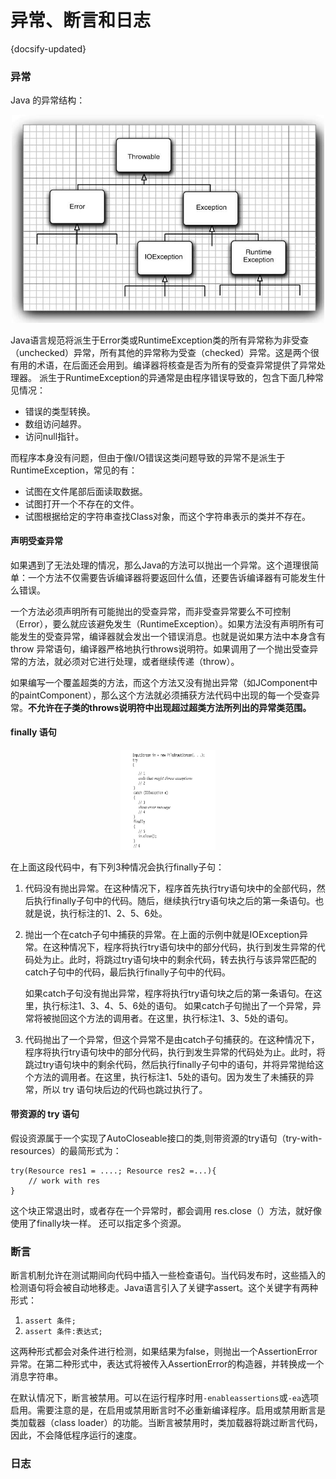 # 异常、断言和日志
{docsify-updated}

### 异常
Java 的异常结构：
<center>
<img src="pics/exception.png" alt="" width=500px>
</center>

Java语言规范将派生于Error类或RuntimeException类的所有异常称为非受查（unchecked）异常，所有其他的异常称为受查（checked）异常。这是两个很有用的术语，在后面还会用到。编译器将核查是否为所有的受查异常提供了异常处理器。
派生于RuntimeException的异通常是由程序错误导致的，包含下面几种常见情况：
+ 错误的类型转换。
+ 数组访问越界。
+ 访问null指针。

而程序本身没有问题，但由于像I/O错误这类问题导致的异常不是派生于RuntimeException，常见的有：
+ 试图在文件尾部后面读取数据。
+ 试图打开一个不存在的文件。
+ 试图根据给定的字符串查找Class对象，而这个字符串表示的类并不存在。

#### 声明受查异常
如果遇到了无法处理的情况，那么Java的方法可以抛出一个异常。这个道理很简单：一个方法不仅需要告诉编译器将要返回什么值，还要告诉编译器有可能发生什么错误。 
 
一个方法必须声明所有可能抛出的受查异常，而非受查异常要么不可控制（Error），要么就应该避免发生（RuntimeException）。如果方法没有声明所有可能发生的受查异常，编译器就会发出一个错误消息。也就是说如果方法中本身含有 throw 异常语句，编译器严格地执行throws说明符。如果调用了一个抛出受查异常的方法，就必须对它进行处理，或者继续传递（throw）。

如果编写一个覆盖超类的方法，而这个方法又没有抛出异常（如JComponent中的paintComponent），那么这个方法就必须捕获方法代码中出现的每一个受查异常。**不允许在子类的throws说明符中出现超过超类方法所列出的异常类范围。**

#### finally 语句

<center><img src="pics/finally.png" alt="" width=30%></center>

在上面这段代码中，有下列3种情况会执行finally子句：
1. 代码没有抛出异常。在这种情况下，程序首先执行try语句块中的全部代码，然后执行finally子句中的代码。随后，继续执行try语句块之后的第一条语句。也就是说，执行标注的1、2、5、6处。
2. 抛出一个在catch子句中捕获的异常。在上面的示例中就是IOException异常。在这种情况下，程序将执行try语句块中的部分代码，执行到发生异常的代码处为止。此时，将跳过try语句块中的剩余代码，转去执行与该异常匹配的catch子句中的代码，最后执行finally子句中的代码。

    如果catch子句没有抛出异常，程序将执行try语句块之后的第一条语句。在这里，执行标注1、3、4、5、6处的语句。
    如果catch子句抛出了一个异常，异常将被抛回这个方法的调用者。在这里，执行标注1、3、5处的语句。

3. 代码抛出了一个异常，但这个异常不是由catch子句捕获的。在这种情况下，程序将执行try语句块中的部分代码，执行到发生异常的代码处为止。此时，将跳过try语句块中的剩余代码，然后执行finally子句中的语句，并将异常抛给这个方法的调用者。在这里，执行标注1、5处的语句。因为发生了未捕获的异常，所以 try 语句块后边的代码也跳过执行了。

#### 带资源的 try 语句
假设资源属于一个实现了AutoCloseable接口的类,则带资源的try语句（try-with-resources）的最简形式为：
```
try(Resource res1 = ....; Resource res2 =...){
    // work with res
}
```
这个块正常退出时，或者存在一个异常时，都会调用 res.close（）方法，就好像使用了finally块一样。
还可以指定多个资源。

### 断言
断言机制允许在测试期间向代码中插入一些检查语句。当代码发布时，这些插入的检测语句将会被自动地移走。Java语言引入了关键字assert。这个关键字有两种形式：
1. `assert 条件;`
2. `assert 条件:表达式;`

这两种形式都会对条件进行检测，如果结果为false，则抛出一个AssertionError异常。在第二种形式中，表达式将被传入AssertionError的构造器，并转换成一个消息字符串。

在默认情况下，断言被禁用。可以在运行程序时用`-enableassertions`或`-ea`选项启用。需要注意的是，在启用或禁用断言时不必重新编译程序。启用或禁用断言是类加载器（class loader）的功能。当断言被禁用时，类加载器将跳过断言代码，因此，不会降低程序运行的速度。

### 日志